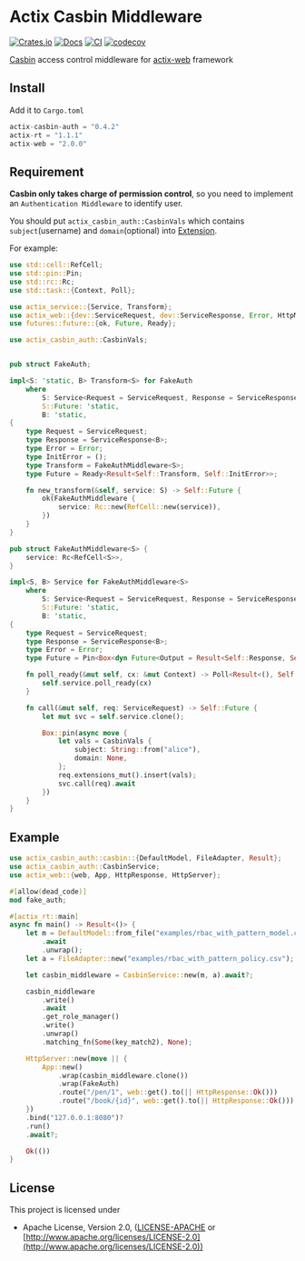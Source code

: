 # Actix Casbin Middleware

[![Crates.io](https://meritbadge.herokuapp.com/actix-casbin-auth)](https://crates.io/crates/actix-casbin-auth)
[![Docs](https://docs.rs/actix-casbin-auth/badge.svg)](https://docs.rs/actix-casbin-auth)
[![CI](https://github.com/casbin-rs/actix-casbin-auth/workflows/CI/badge.svg)](https://github.com/casbin-rs/actix-casbin-auth/actions)
[![codecov](https://codecov.io/gh/casbin-rs/actix-casbin-auth/branch/master/graph/badge.svg)](https://codecov.io/gh/casbin-rs/actix-casbin-auth)

[Casbin](https://github.com/casbin/casbin-rs) access control middleware for [actix-web](https://github.com/actix/actix-web) framework

## Install

Add it to `Cargo.toml`

```rust
actix-casbin-auth = "0.4.2"
actix-rt = "1.1.1"
actix-web = "2.0.0"
```

## Requirement

**Casbin only takes charge of permission control**, so you need to implement an `Authentication Middleware` to identify user.

You should put `actix_casbin_auth::CasbinVals` which contains `subject`(username) and `domain`(optional) into [Extension](https://docs.rs/actix-web/2.0.0/actix_web/dev/struct.Extensions.html).

For example:

```rust
use std::cell::RefCell;
use std::pin::Pin;
use std::rc::Rc;
use std::task::{Context, Poll};

use actix_service::{Service, Transform};
use actix_web::{dev::ServiceRequest, dev::ServiceResponse, Error, HttpMessage};
use futures::future::{ok, Future, Ready};

use actix_casbin_auth::CasbinVals;


pub struct FakeAuth;

impl<S: 'static, B> Transform<S> for FakeAuth
    where
        S: Service<Request = ServiceRequest, Response = ServiceResponse<B>, Error = Error>,
        S::Future: 'static,
        B: 'static,
{
    type Request = ServiceRequest;
    type Response = ServiceResponse<B>;
    type Error = Error;
    type InitError = ();
    type Transform = FakeAuthMiddleware<S>;
    type Future = Ready<Result<Self::Transform, Self::InitError>>;

    fn new_transform(&self, service: S) -> Self::Future {
        ok(FakeAuthMiddleware {
            service: Rc::new(RefCell::new(service)),
        })
    }
}

pub struct FakeAuthMiddleware<S> {
    service: Rc<RefCell<S>>,
}

impl<S, B> Service for FakeAuthMiddleware<S>
    where
        S: Service<Request = ServiceRequest, Response = ServiceResponse<B>, Error = Error> + 'static,
        S::Future: 'static,
        B: 'static,
{
    type Request = ServiceRequest;
    type Response = ServiceResponse<B>;
    type Error = Error;
    type Future = Pin<Box<dyn Future<Output = Result<Self::Response, Self::Error>>>>;

    fn poll_ready(&mut self, cx: &mut Context) -> Poll<Result<(), Self::Error>> {
        self.service.poll_ready(cx)
    }

    fn call(&mut self, req: ServiceRequest) -> Self::Future {
        let mut svc = self.service.clone();

        Box::pin(async move {
            let vals = CasbinVals {
                subject: String::from("alice"),
                domain: None,
            };
            req.extensions_mut().insert(vals);
            svc.call(req).await
        })
    }
}
````


## Example

```rust
use actix_casbin_auth::casbin::{DefaultModel, FileAdapter, Result};
use actix_casbin_auth::CasbinService;
use actix_web::{web, App, HttpResponse, HttpServer};

#[allow(dead_code)]
mod fake_auth;

#[actix_rt::main]
async fn main() -> Result<()> {
    let m = DefaultModel::from_file("examples/rbac_with_pattern_model.conf")
        .await
        .unwrap();
    let a = FileAdapter::new("examples/rbac_with_pattern_policy.csv");  //You can also use diesel-adapter or sqlx-adapter

    let casbin_middleware = CasbinService::new(m, a).await?;

    casbin_middleware
        .write()
        .await
        .get_role_manager()
        .write()
        .unwrap()
        .matching_fn(Some(key_match2), None);

    HttpServer::new(move || {
        App::new()
            .wrap(casbin_middleware.clone())
            .wrap(FakeAuth)          
            .route("/pen/1", web::get().to(|| HttpResponse::Ok()))
            .route("/book/{id}", web::get().to(|| HttpResponse::Ok()))
    })
    .bind("127.0.0.1:8080")?
    .run()
    .await?;

    Ok(())
}
```

## License

This project is licensed under

* Apache License, Version 2.0, ([LICENSE-APACHE](LICENSE-APACHE) or [http://www.apache.org/licenses/LICENSE-2.0](http://www.apache.org/licenses/LICENSE-2.0))
